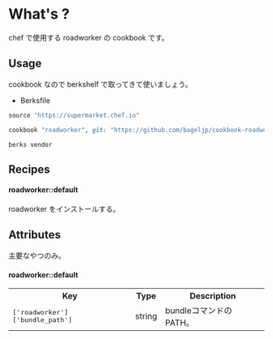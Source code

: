 What's ?
===============
chef で使用する roadworker の cookbook です。

Usage
-----
cookbook なので berkshelf で取ってきて使いましょう。

* Berksfile
```ruby
source "https://supermarket.chef.io"

cookbook "roadworker", git: "https://github.com/bageljp/cookbook-roadworker.git"
```

```
berks vendor
```

Recipes
----------

#### roadworker::default
roadworker をインストールする。

Attributes
----------

主要なやつのみ。

#### roadworker::default
<table>
  <tr>
    <th>Key</th>
    <th>Type</th>
    <th>Description</th>
  </tr>
  <tr>
    <td><tt>['roadworker']['bundle_path']</tt></td>
    <td>string</td>
    <td>bundleコマンドのPATH。</td>
  </tr>
</table>

